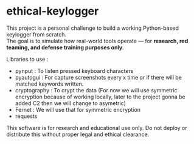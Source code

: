 # ethical-keylogger

This project is a personal challenge to build a working Python-based keylogger from scratch.  
The goal is to simulate how real-world tools operate — for **research, red teaming, and defense training purposes only**.

Libraries to use :
- pynput : To listen pressed keyboard characters
- pyautogui : For capture screenshots every x time or if there will be matched keywords written.
- cryptography : To crypt the data (For now we will use symmetric encryption because of working locally, later to the project gonna be added C2 then we will change to asymetric)
- Fernet : We will use that for symmetric encryption
- requests



This software is for research and educational use only.
Do not deploy or distribute this without proper legal and ethical clearance.
